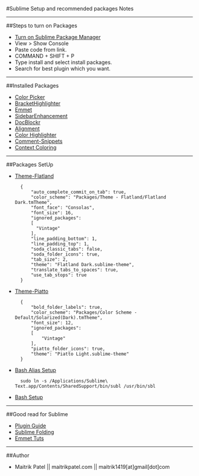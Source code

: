 #Sublime Setup and recommended packages Notes 

---
##Steps to turn on Packages

- [Turn on Sublime Package Manager](https://sublime.wbond.net/installation)
- View > Show Console
- Paste code from link. 
- COMMAND + SHIFT + P
- Type install and select install packages. 
- Search for best plugin which you want. 

---
##Installed Packages

- [Color Picker](https://sublime.wbond.net/packages/ColorPicker)
- [BracketHighlighter](https://github.com/facelessuser/BracketHighlighter)
- [Emmet](http://emmet.io/)
- [SidebarEnhancement](https://sublime.wbond.net/packages/SideBarEnhancements)
- [DocBlockr](https://sublime.wbond.net/packages/DocBlockr)
- [Alignment](https://sublime.wbond.net/packages/Alignment)
- [Color Highlighter](https://github.com/Monnoroch/ColorHighlighter)
- [Comment-Snippets](https://github.com/hachesilva/Comment-Snippets)
- [Context Coloring](https://github.com/mazurov/sublime-levels)

---
##Packages SetUp

- [Theme-Flatland](https://github.com/thinkpixellab/flatland)
        
        {
            "auto_complete_commit_on_tab": true,
            "color_scheme": "Packages/Theme - Flatland/Flatland Dark.tmTheme",
            "font_face": "Consolas",
            "font_size": 16,
            "ignored_packages":
            [
              "Vintage"
            ],
            "line_padding_bottom": 1,
            "line_padding_top": 1,
            "soda_classic_tabs": false,
            "soda_folder_icons": true,
            "tab_size": 2,
            "theme": "Flatland Dark.sublime-theme",
            "translate_tabs_to_spaces": true,
            "use_tab_stops": true
        }
        
- [Theme-Piatto](https://sublime.wbond.net/packages/Theme%20-%20Piatto)     

        {
            "bold_folder_labels": true,
            "color_scheme": "Packages/Color Scheme - Default/Solarized(Dark).tmTheme",
            "font_size": 12,
            "ignored_packages":
            [
                "Vintage"
            ],
            "piatto_folder_icons": true,
            "theme": "Piatto Light.sublime-theme"
        }

- [Bash Alias Setup](http://alittlecode.com/open-a-file-in-sublime-text-via-os-x-terminal/)
		
		sudo ln -s /Applications/Sublime\ Text.app/Contents/SharedSupport/bin/subl /usr/bin/sbl
		
- [Bash Setup](http://olivierlacan.com/posts/launch-sublime-text-2-from-the-command-line/)

---
##Good read for Sublime 

- [Plugin Guide](http://scotch.io/bar-talk/the-complete-visual-guide-to-sublime-text-3-plugins-part-1)
- [Sublime Folding](http://wesbos.com/sublime-text-code-folding/)
- [Emmet Tuts](http://docs.emmet.io/)

---
##Author

- Maitrik Patel || maitrikpatel.com || maitrik1419[at]gmail[dot]com
